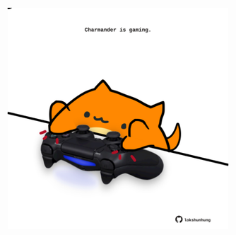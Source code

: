 <!-- built at 24/04/2021, 10:07:20 UTC -->
<p align="center">
  <img width="500" height="500" src="./ReadmeImage.svg">
</p>
